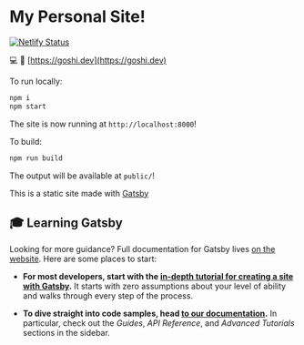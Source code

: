 # My Personal Site!
[![Netlify Status](https://api.netlify.com/api/v1/badges/2ffa77cc-b146-465c-98cc-90491cd14317/deploy-status)](https://app.netlify.com/sites/goshi/deploys)

💻 📱 [https://goshi.dev](https://goshi.dev)

To run locally:
```js
npm i
npm start
```

The site is now running at `http://localhost:8000`!

To build:
```js
npm run build
```

The output will be available at `public/`!

This is a static site made with [Gatsby](https://gatsbyjs.org)

## 🎓 Learning Gatsby

Looking for more guidance? Full documentation for Gatsby lives [on the website](https://www.gatsbyjs.org/). Here are some places to start:

- **For most developers, start with the [in-depth tutorial for creating a site with Gatsby](https://www.gatsbyjs.org/tutorial/).** It starts with zero assumptions about your level of ability and walks through every step of the process.

- **To dive straight into code samples, head [to our documentation](https://www.gatsbyjs.org/docs/).** In particular, check out the _Guides_, _API Reference_, and _Advanced Tutorials_ sections in the sidebar.
